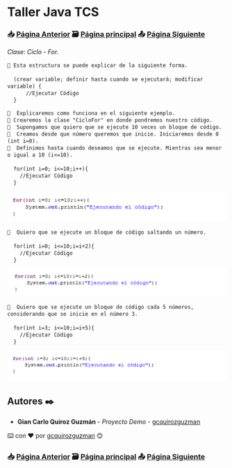 # Taller Java TCS
### 📥 [Página Anterior](https://github.com/gcquirozguzman/java-tcs-202001/tree/CDW0100001) 🗃️ [Página principal](https://github.com/gcquirozguzman/java-tcs-202001) 📤 [Página Siguiente](https://github.com/gcquirozguzman/java-tcs-202001/tree/AC00100001)

_Clase: Ciclo - For._

```
📢 Esta estructura se puede explicar de la siguiente forma.

  (crear variable; definir hasta cuando se ejecutará; modificar variable) {
      //Ejecutar Código
  }

```

```
📢  Explicaremos como funciona en el siguiente ejemplo.
📢 Crearemos la clase "CicloFor" en donde pondremos nuestro código.
📢  Supongamos que quiero que se ejecute 10 veces un bloque de código.
📢  Creamos desde que número queremos que inicie. Iniciaremos desde 0 (int i=0).
📢  Definimos hasta cuando deseamos que se ejecute. Mientras sea menor o igual a 10 (i<=10).
  
  for(int i=0; i<=10;i++){
    //Ejecutar Código
  }

```

![Error: imagen no ha sido cargada](https://github.com/gcquirozguzman/java-tcs-202001/blob/master/imagenes/CF00100001_1.png)

```
📢  Quiero que se ejecute un bloque de código saltando un número.
  
  for(int i=0; i<=10;i=i+2){
    //Ejecutar Código
  }

```

![Error: imagen no ha sido cargada](https://github.com/gcquirozguzman/java-tcs-202001/blob/master/imagenes/CF00100001_2.png)


```
📢  Quiero que se ejecute un bloque de código cada 5 números, considerando que se inicie en el número 3.
  
  for(int i=3; i<=10;i=i+5){
    //Ejecutar Código
  }

```

![Error: imagen no ha sido cargada](https://github.com/gcquirozguzman/java-tcs-202001/blob/master/imagenes/CF00100001_3.png)


## Autores ✒️

* **Gian Carlo Quiroz Guzmán** - *Proyecto Demo* - [gcquirozguzman](https://github.com/gcquirozguzman)

⌨️ con ❤️ por [gcquirozguzman](https://github.com/gcquirozguzman) 😊

### 📥 [Página Anterior](https://github.com/gcquirozguzman/java-tcs-202001/tree/CDW0100001) 🗃️ [Página principal](https://github.com/gcquirozguzman/java-tcs-202001) 📤 [Página Siguiente](https://github.com/gcquirozguzman/java-tcs-202001/tree/AC00100001)
